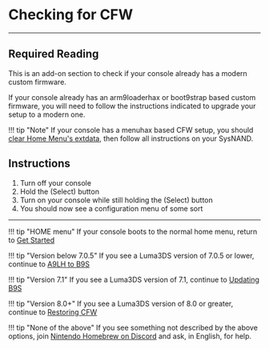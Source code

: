 # Checking for CFW
---

## Required Reading

This is an add-on section to check if your console already has a modern custom firmware.

If your console already has an arm9loaderhax or boot9strap based custom firmware, you will need to follow the instructions indicated to upgrade your setup to a modern one.

!!! tip "Note"
	If your console has a menuhax based CFW setup, you should [clear Home Menu's extdata](troubleshooting#clear-home-menu-extdata), then follow all instructions on your SysNAND.

## Instructions

1. Turn off your console
1. Hold the (Select) button
1. Turn on your console while still holding the (Select) button
1. You should now see a configuration menu of some sort

___

!!! tip "HOME menu"
	If your console boots to the normal home menu, return to [Get Started](get-started)

!!! tip "Version below 7.0.5"
	If you see a Luma3DS version of 7.0.5 or lower, continue to [A9LH to B9S](a9lh-to-b9s)

!!! tip "Version 7.1"
	If you see a Luma3DS version of 7.1, continue to [Updating B9S](updating-b9s)

!!! tip "Version 8.0+"
	If you see a Luma3DS version of 8.0 or greater, continue to [Restoring CFW](restoring-cfw)

!!! tip "None of the above"
	If you see something not described by the above options, join [Nintendo Homebrew on Discord](https://discord.gg/MWxPgEp) and ask, in English, for help.
